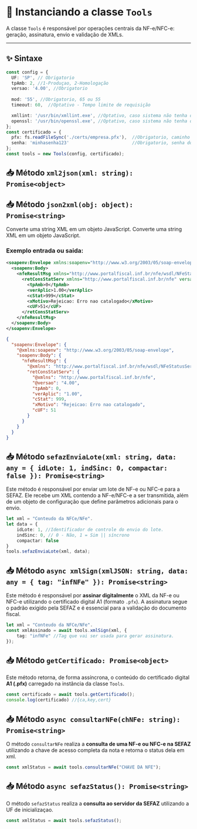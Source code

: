 # 🧰 Instanciando a classe `Tools`

A classe `Tools` é responsável por operações centrais da NF-e/NFC-e: geração, assinatura, envio e validação de XMLs.

---

## ✨ Sintaxe

```ts
const config = {
  UF: 'SP', // Obrigatorio
  tpAmb: 2, //1-Produçao, 2-Homologação
  versao: '4.00', //Obrigatorio
  
  mod: '55', //Obrigatorio, 65 ou 55
  timeout: 60,  //Optativo - Tempo limite de requisição

  xmllint: '/usr/bin/xmllint.exe', //Optativo, caso sistema não tenha declarado nas variaveis.
  openssl: '/usr/bin/openssl.exe', //Optativo, caso sistema não tenha declarado nas variaveis.
};
const certificado = {
  pfx: fs.readFileSync('./certs/empresa.pfx'),  //Obrigatorio, caminho para o arquivo .pfx
  senha: 'minhasenha123'                        //Obrigatorio, senha do certificado digital
};
const tools = new Tools(config, certificado);
```

## 📥 Método `xml2json(xml: string): Promise<object>`
## 📥 Método `json2xml(obj: object): Promise<string>`
Converte uma string XML em um objeto JavaScript.
Converte uma string XML em um objeto JavaScript.

### Exemplo entrada ou saida:
```xml
<soapenv:Envelope xmlns:soapenv="http://www.w3.org/2003/05/soap-envelope">
  <soapenv:Body>
    <nfeResultMsg xmlns="http://www.portalfiscal.inf.br/nfe/wsdl/NFeStatusServico4">
      <retConsStatServ xmlns="http://www.portalfiscal.inf.br/nfe" versao="4.00">
        <tpAmb>0</tpAmb>
        <verAplic>1.00</verAplic>
        <cStat>999</cStat>
        <xMotivo>Rejeicao: Erro nao catalogado</xMotivo>
        <cUF>51</cUF>
      </retConsStatServ>
    </nfeResultMsg>
  </soapenv:Body>
</soapenv:Envelope>
```
```json
{
  "soapenv:Envelope": {
    "@xmlns:soapenv": "http://www.w3.org/2003/05/soap-envelope",
    "soapenv:Body": {
      "nfeResultMsg": {
        "@xmlns": "http://www.portalfiscal.inf.br/nfe/wsdl/NFeStatusServico4",
        "retConsStatServ": {
          "@xmlns": "http://www.portalfiscal.inf.br/nfe",
          "@versao": "4.00",
          "tpAmb": 0,
          "verAplic": "1.00",
          "cStat": 999,
          "xMotivo": "Rejeicao: Erro nao catalogado",
          "cUF": 51
        }
      }
    }
  }
}
```
## 📥 Método `sefazEnviaLote(xml: string, data: any = { idLote: 1, indSinc: 0, compactar: false }): Promise<string>`
Este método é responsável por enviar um lote de NF-e ou NFC-e para a SEFAZ. Ele recebe um XML contendo a NF-e/NFC-e a ser transmitida, além de um objeto de configuração que define parâmetros adicionais para o envio.
```ts
let xml = "Conteudo da NFCe/NFe".
let data = {
    idLote: 1, //Identificador de controle do envio do lote. 
    indSinc: 0, // 0 - Não, 1 = Sim || síncrono
    compactar: false
}
tools.sefazEnviaLote(xml, data);
```

## 📥 Método `async xmlSign(xmlJSON: string, data: any = { tag: "infNFe" }): Promise<string>`
Este método é responsável por **assinar digitalmente** o XML da NF-e ou NFC-e utilizando o certificado digital A1 (formato `.pfx`). A assinatura segue o padrão exigido pela SEFAZ e é essencial para a validação do documento fiscal.
```ts
let xml = "Conteudo da NFCe/NFe".
const xmlAssinado = await tools.xmlSign(xml, {
    tag: "infNFe" //Tag que vai ser usada para gerar assinatura.
});
```

## 📥 Método `getCertificado: Promise<object>`
Este método retorna, de forma assíncrona, o conteúdo do certificado digital **A1 (.pfx)** carregado na instância da classe `Tools`.
```ts
const certificado = await tools.getCertificado();
console.log(certificado) //{ca,key,cert}
```

## 📥 Método `async consultarNFe(chNFe: string): Promise<string>`
O método `consultarNFe` realiza a **consulta de uma NF-e ou NFC-e na SEFAZ** utilizando a chave de acesso completa da nota e retorna o status dela em xml.
```ts
const xmlStatus = await tools.consultarNFe("CHAVE DA NFE");
```

## 📥 Método `async sefazStatus(): Promise<string>`
O método `sefazStatus` realiza a **consulta ao servidor da SEFAZ** utilizando a UF de inicializaçao.
```ts
const xmlStatus = await tools.sefazStatus();
```